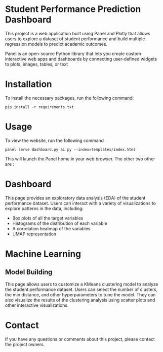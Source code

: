# Student Performance Prediction Dashboard

This project is a web application built using Panel and Plotly that allows users to explore a dataset of student performance and build multiple regression models to predict academic outcomes.

Panel is an open-source Python library that lets you create custom interactive web apps and dashboards by connecting user-defined widgets to plots, images, tables, or text
# Installation

To install the necessary packages, run the following command:
```
pip install -r requirements.txt
```  
# Usage

To view the website, run the following command
```
panel serve dashboard.py ai.py --index=templates/index.html
```  
This will launch the Panel home in your web browser. The other two other are :

# Dashboard

This page provides an exploratory data analysis (EDA) of the student performance dataset. Users can interact with a variety of visualizations to explore patterns in the data, including:

- Box plots of all the target variables
- Histograms of the distribution of each variable
- A correlation heatmap of the variables
- UMAP representation

# Machine Learning
## Model Building

This page allows users to customize a KMeans clustering model to analyze the student performance dataset. Users can select the number of clusters, the min distance, and other hyperparameters to tune the model. They can also visualize the results of the clustering analysis using scatter plots and other interactive visualizations.

# Contact

If you have any questions or comments about this project, please contact the project owners.
